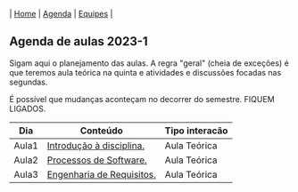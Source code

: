 | [Home](https://github.com/igorwiese/Engenharia-de-Software-BCC35E) | [Agenda](/pages/outline.md) | [Equipes](/pages/equipes.md) |

## Agenda de aulas 2023-1

Sigam aqui o planejamento das aulas. A regra "geral" (cheia de exceções) é que teremos aula teórica na quinta e atividades e discussões focadas nas segundas.

É possível que mudanças aconteçam no decorrer do semestre. FIQUEM LIGADOS.


Dia             | Conteúdo                                                                          | Tipo interacão
----------------|-----------------------------------------------------------------------------------|--------------------
 Aula1          | [Introdução à disciplina.](../notes/Lecture_01.pdf)                               | Aula Teórica 
 Aula2          | [Processos de Software.](../notes/Lecture_02.pdf)                                 | Aula Teórica 
 Aula3          | [Engenharia de Requisitos.](../notes/Lecture_03.pdf)                              | Aula Teórica

